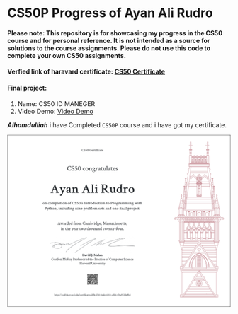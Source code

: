 # CS50P Progress of Ayan Ali Rudro

#### Please note: This repository is for showcasing my progress in the CS50 course and for personal reference. It is not intended as a source for solutions to the course assignments. Please do not use this code to complete your own CS50 assignments.

#### Verfied link of haravard certificate: [CS50 Certificate](https://certificates.cs50.io/df8c5541-1ede-4213-a8b6-f31a953de9b4.pdf?size=letter)
#### Final project:
1. Name: CS50 ID MANEGER     
2. Video Demo: [Video Demo](https://www.youtube.com/watch?v=EJIkcgb9UsU&ab_channel=AyanAliRudro)

***Alhamdulliah*** i have Completed `CS50P` course and i have got my certificate.

![CS50P Certificate](CS50P.png)
